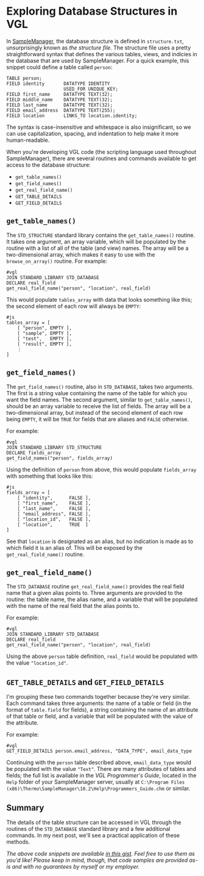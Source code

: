 # Exploring Database Structures in VGL

In [SampleManager](http://www.thermo.com/samplemanager), the database structure is defined in `structure.txt`, unsurprisingly known as _the structure file_.  The structure file uses a pretty straightforward syntax that defines the various tables, views, and indicies in the database that are used by SampleManager.  For a quick example, this snippet could define a table called `person`:

    TABLE person;
    FIELD identity       DATATYPE IDENTITY
                         USED_FOR UNIQUE_KEY;
    FIELD first_name     DATATYPE TEXT(32);
    FIELD middle_name    DATATYPE TEXT(32);
    FIELD last_name      DATATYPE TEXT(32);
    FIELD email_address  DATATYPE TEXT(255);
    FIELD location       LINKS_TO location.identity;

The syntax is case-insensitive and whitespace is also insignificant, so we can use capitalization, spacing, and indentation to help make it more human-readable.

When you're developing VGL code (the scripting language used throughout SampleManager), there are several routines and commands available to get access to the database structure:

 * `get_table_names()`
 * `get_field_names()`
 * `get_real_field_name()`
 * `GET_TABLE_DETAILS`
 * `GET_FIELD_DETAILS`

## `get_table_names()`

The `STD_STRUCTURE` standard library contains the `get_table_names()` routine.  It takes one argument, an array variable, which will be populated by the routine with a list of all of the table (and view) names.  The array will be a two-dimensional array, which makes it easy to use with the `browse_on_array()` routine.  For example:

    #vgl
    JOIN STANDARD_LIBRARY STD_DATABASE
    DECLARE real_field
    get_real_field_name("person", "location", real_field)
    
This would populate `tables_array` with data that looks something like this; the second element of each row will always be `EMPTY`:

    #js
    tables_array = [
        [ "person", EMPTY ],
        [ "sample", EMPTY ],
        [ "test",   EMPTY ],
        [ "result", EMPTY ],
        ⋮
    ]

## `get_field_names()`

The `get_field_names()` routine, also in `STD_DATABASE`, takes two arguments.  The first is a string value containing the name of the table for which you want the field names.  The second argument, similar to `get_table_names()`, should be an array variable to receive the list of fields.  The array will be a two-dimensional array, but instead of the second element of each row being `EMPTY`, it will be `TRUE` for fields that are aliases and `FALSE` otherwise.

For example:

    #vgl
    JOIN STANDARD_LIBRARY STD_STRUCTURE
    DECLARE fields_array
    get_field_names("person", fields_array)
    
Using the definition of `person` from above, this would populate `fields_array` with something that looks like this:

    #js
    fields_array = [
        [ "identity",      FALSE ],
        [ "first_name",    FALSE ],
        [ "last_name",     FALSE ],
        [ "email_address", FALSE ],
        [ "location_id",   FALSE ],
        [ "location",      TRUE  ]
    ]

See that `location` is designated as an alias, but no indication is made as to which field it is an alias of.  This will be exposed by the `get_real_field_name()` routine.

## `get_real_field_name()`

The `STD_DATABASE` routine `get_real_field_name()` provides the real field name that a given alias points to.  Three arguments are provided to the routine:  the table name, the alias name, and a variable that will be populated with the name of the real field that the alias points to.

For example:

    #vgl
    JOIN STANDARD_LIBRARY STD_DATABASE
    DECLARE real_field
    get_real_field_name("person", "location", real_field)

Using the above `person` table definition, `real_field` would be populated with the value `"location_id"`.

## `GET_TABLE_DETAILS` and `GET_FIELD_DETAILS`

I'm grouping these two commands together because they're very similar.  Each command takes three arguments: the name of a table or field (in the format of `table.field` for fields), a string containing the name of an attribute of that table or field, and a variable that will be populated with the value of the attribute.

For example:

    #vgl
    GET_FIELD_DETAILS person.email_address, "DATA_TYPE", email_data_type

Continuing with the `person` table described above, `email_data_type` would be populated with the value `"Text"`.  There are many attributes of tables and fields; the full list is available in the _VGL Programmer's Guide_, located in the `Help` folder of your SampleManager server, usually at `C:\Program Files (x86)\Thermo\SampleManager\10.2\Help\Programmers_Guide.chm` or similar.

## Summary

The details of the table structure can be accessed in VGL through the routines of the `STD_DATABASE` standard library and a few additional commands.  In my next post, we'll see a practical application of these methods.

_The above code snippets are available [in this gist](https://gist.github.com/4447646). Feel free to use them as you'd like! Please keep in mind, though, that code samples are provided as-is and with no guarantees by myself or my employer._



